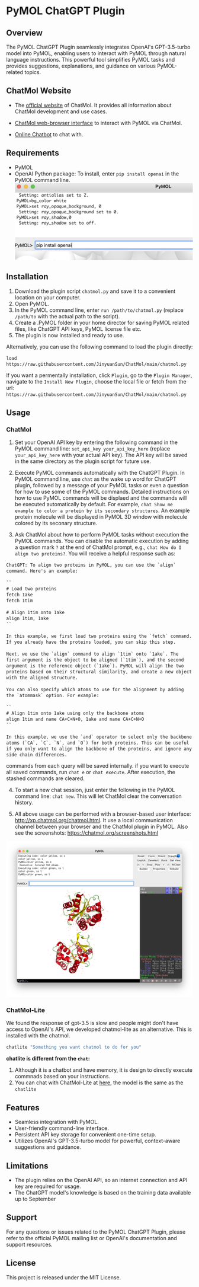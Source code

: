 # PyMOL ChatGPT Plugin
<!-- ![img](./assets/img.png) -->
## Overview
The PyMOL ChatGPT Plugin seamlessly integrates OpenAI's GPT-3.5-turbo model into PyMOL, enabling users to interact with PyMOL through natural language instructions. This powerful tool simplifies PyMOL tasks and provides suggestions, explanations, and guidance on various PyMOL-related topics.

## ChatMol Website

- The [official website](https://chatmol.org) of ChatMol. It provides all information about ChatMol development and use cases. 

- [ChatMol web-browser interface](http://xp.chatmol.org/chatmol.html) to interact with PyMOL via ChatMol.

- [Online Chatbot](https://chatmol.org/qa/) to chat with.


## Requirements
- PyMOL
- OpenAI Python package: To install, enter `pip install openai` in the PyMOL command line.
![img](./assets/install.png)

## Installation
1. Download the plugin script `chatmol.py` and save it to a convenient location on your computer.
2. Open PyMOL.
3. In the PyMOL command line, enter `run /path/to/chatmol.py` (replace `/path/to` with the actual path to the script).
4. Create a .PyMOL folder in your home director for saving PyMOL related files, like ChatGPT API keys, PyMOL license file etc.
5. The plugin is now installed and ready to use.

Alternatively, you can use the following command to load the plugin directly:


```
load https://raw.githubusercontent.com/JinyuanSun/ChatMol/main/chatmol.py
```

If you want a permentally installation, click `Plugin`, go to the `Plugin Manager`, navigate to the `Install New Plugin`, choose the local file or fetch from the url: `https://raw.githubusercontent.com/JinyuanSun/ChatMol/main/chatmol.py`

## Usage
### ChatMol
1. Set your OpenAI API key by entering the following command in the PyMOL command line: `set_api_key your_api_key_here` (replace `your_api_key_here` with your actual API key). The API key will be saved in the same directory as the plugin script for future use.

2. Execute PyMOL commands automatically with the ChatGPT Plugin. In PyMOL command line, use `chat` as the wake up word for ChatGPT plugin, followed by a message of your PyMOL tasks or even a question for how to use some of the PyMOL commands. Detailed instructions on how to use PyMOL commands will be displaed and the commands will be executed automatically by default. For example, `chat Show me example to color a protein by its secondary structures`. An example protein molecule will be displayed in PyMOL 3D window with molecule colored by its seconary structure. 

3. Ask ChatMol about how to perform PyMOL tasks without execution the PyMOL commands. You can disable the automatic execution by adding a question mark `?` at the end of ChatMol prompt, e.g., `chat How do I align two proteins?`. You will receive a helpful response such as:
```text
ChatGPT: To align two proteins in PyMOL, you can use the `align` command. Here's an example:
 
``
# Load two proteins
fetch 1ake
fetch 1tim
 
# Align 1tim onto 1ake
align 1tim, 1ake
``
 
In this example, we first load two proteins using the `fetch` command. If you already have the proteins loaded, you can skip this step.
 
Next, we use the `align` command to align `1tim` onto `1ake`. The first argument is the object to be aligned (`1tim`), and the second argument is the reference object (`1ake`). PyMOL will align the two proteins based on their structural similarity, and create a new object with the aligned structure.
 
You can also specify which atoms to use for the alignment by adding the `atommask` option. For example:
 
``
# Align 1tim onto 1ake using only the backbone atoms
align 1tim and name CA+C+N+O, 1ake and name CA+C+N+O
``
 
In this example, we use the `and` operator to select only the backbone atoms (`CA`, `C`, `N`, and `O`) for both proteins. This can be useful if you only want to align the backbone of the proteins, and ignore any side chain differences.
```
  commands from each query will be saved internally. if you want to execute all saved commands, run `chat e` or `chat execute`. After execution, the stashed commands are cleared.

4. To start a new chat session, just enter the following in the PyMOL command line: `chat new`. This will let ChatMol clear the conversation history.

5. All above usage can be performed with a browser-based user interface: http://xp.chatmol.org/chatmol.html. It use a local communication channel between your browser and the ChatMol plugin in PyMOL. Also see the screenshots: https://chatmol.org/screenshots.html

![img](./assets/img_ss.png)
### ChatMol-Lite
We found the response of gpt-3.5 is slow and people might don't have access to OpenAI's API, we developed chatmol-lite as an alternative. This is installed with the chatmol.
```bash
chatlite "Something you want chatmol to do for you"
```
**chatlite is different from the `chat`:**
1. Although it is a chatbot and have memory, it is design to directly execute commnads based on your instructions. 
2. You can chat with ChatMol-Lite at [here](https://chatmol.org/qa/), the model is the same as the `chatlite`


## Features
- Seamless integration with PyMOL.
- User-friendly command-line interface.
- Persistent API key storage for convenient one-time setup.
- Utilizes OpenAI's GPT-3.5-turbo model for powerful, context-aware suggestions and guidance.

## Limitations
- The plugin relies on the OpenAI API, so an internet connection and API key are required for usage.
- The ChatGPT model's knowledge is based on the training data available up to September 
## Support
For any questions or issues related to the PyMOL ChatGPT Plugin, please refer to the official PyMOL mailing list or OpenAI's documentation and support resources.

## License
This project is released under the MIT License.
